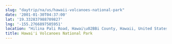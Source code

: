 ```yaml
---
slug: "daytrip/na/us/hawaii-volcanoes-national-park"
date: '2001-01-30T04:37:00'
lat: '19.332837988709827'
lng: '-155.2766897505951'
location: "Hilina Pali Road, Hawai\u02BBi County, Hawaii, United States"
title: Hawai'i Volcanoes National Park
---
```



